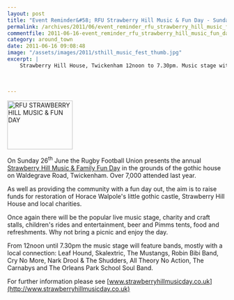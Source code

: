 ```yaml
---
layout: post
title: "Event Reminder&#58; RFU Strawberry Hill Music & Fun Day - Sunday 26 June 2011"
permalink: /archives/2011/06/event_reminder_rfu_strawberry_hill_music_fun_day_s.html
commentfile: 2011-06-16-event_reminder_rfu_strawberry_hill_music_fun_day_s
category: around_town
date: 2011-06-16 09:08:48
image: "/assets/images/2011/sthill_music_fest_thumb.jpg"
excerpt: |
    Strawberry Hill House, Twickenham 12noon to 7.30pm. Music stage with 8 bands, charity and craft stalls, children's rides, beer and food. Only &pound;2 /children free - <a href="http://www.strawberryhillmusicday.co.uk">www.strawberryhillmusicday.co.uk</a>
    
    

---
```


<a href="/assets/images/2011/sthill_music_fest.jpg" title="See larger version of - RFU STRAWBERRY HILL MUSIC & FUN DAY"><img src="/assets/images/2011/sthill_music_fest_thumb.jpg" width="150" height="112" alt="RFU STRAWBERRY HILL MUSIC & FUN DAY" class="photo right" /></a>

On Sunday 26<sup>th</sup> June the Rugby Football Union presents the annual [Strawberry Hill Music & Family Fun Day](http://www.strawberryhillmusicday.co.uk) in the grounds of the gothic house on Waldegrave Road, Twickenham. Over 7,000 attended last year.

As well as providing the community with a fun day out, the aim is to raise funds for restoration of Horace Walpole's little gothic castle, Strawberry Hill House and local charities.

Once again there will be the popular live music stage, charity and craft stalls, children's rides and entertainment, beer and Pimms tents, food and refreshments. Why not bring a picnic and enjoy the day.

From 12noon until 7.30pm the music stage will feature bands, mostly with a local connection: Leaf Hound, Skalextric, The Mustangs, Robin Bibi Band, Cry No More, Nark Drool & The Shudders, All Theory No Action, The Carnabys and The Orleans Park School Soul Band.

For further information please see [www.strawberryhillmusicday.co.uk](http://www.strawberryhillmusicday.co.uk)
